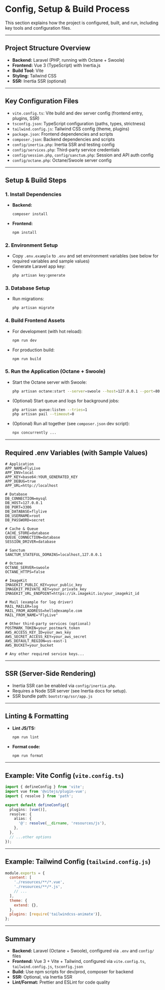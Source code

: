 # Config, Setup & Build Process

This section explains how the project is configured, built, and run, including key tools and configuration files.

---

## Project Structure Overview
- **Backend:** Laravel (PHP, running with Octane + Swoole)
- **Frontend:** Vue 3 (TypeScript) with Inertia.js
- **Build Tool:** Vite
- **Styling:** Tailwind CSS
- **SSR:** Inertia SSR (optional)

---

## Key Configuration Files
- `vite.config.ts`: Vite build and dev server config (frontend entry, plugins, SSR)
- `tsconfig.json`: TypeScript configuration (paths, types, strictness)
- `tailwind.config.js`: Tailwind CSS config (theme, plugins)
- `package.json`: Frontend dependencies and scripts
- `composer.json`: Backend dependencies and scripts
- `config/inertia.php`: Inertia SSR and testing config
- `config/services.php`: Third-party service credentials
- `config/session.php`, `config/sanctum.php`: Session and API auth config
- `config/octane.php`: Octane/Swoole server config

---

## Setup & Build Steps

### 1. **Install Dependencies**
- **Backend:**
  ```sh
  composer install
  ```
- **Frontend:**
  ```sh
  npm install
  ```

### 2. **Environment Setup**
- Copy `.env.example` to `.env` and set environment variables (see below for required variables and sample values)
- Generate Laravel app key:
  ```sh
  php artisan key:generate
  ```

### 3. **Database Setup**
- Run migrations:
  ```sh
  php artisan migrate
  ```

### 4. **Build Frontend Assets**
- For development (with hot reload):
  ```sh
  npm run dev
  ```
- For production build:
  ```sh
  npm run build
  ```

### 5. **Run the Application (Octane + Swoole)**
- Start the Octane server with Swoole:
  ```sh
  php artisan octane:start --server=swoole --host=127.0.0.1 --port=8000
  ```
- (Optional) Start queue and logs for background jobs:
  ```sh
  php artisan queue:listen --tries=1
  php artisan pail --timeout=0
  ```
- (Optional) Run all together (see `composer.json` dev script):
  ```sh
  npx concurrently ...
  ```

---

## Required .env Variables (with Sample Values)

```env
# Application
APP_NAME=FlyLive
APP_ENV=local
APP_KEY=base64:YOUR_GENERATED_KEY
APP_DEBUG=true
APP_URL=http://localhost

# Database
DB_CONNECTION=mysql
DB_HOST=127.0.0.1
DB_PORT=3306
DB_DATABASE=flylive
DB_USERNAME=root
DB_PASSWORD=secret

# Cache & Queue
CACHE_STORE=database
QUEUE_CONNECTION=database
SESSION_DRIVER=database

# Sanctum
SANCTUM_STATEFUL_DOMAINS=localhost,127.0.0.1

# Octane
OCTANE_SERVER=swoole
OCTANE_HTTPS=false

# ImageKit
IMAGEKIT_PUBLIC_KEY=your_public_key
IMAGEKIT_PRIVATE_KEY=your_private_key
IMAGEKIT_URL_ENDPOINT=https://ik.imagekit.io/your_imagekit_id

# Mail (example for log driver)
MAIL_MAILER=log
MAIL_FROM_ADDRESS=hello@example.com
MAIL_FROM_NAME="FlyLive"

# Other third-party services (optional)
POSTMARK_TOKEN=your_postmark_token
AWS_ACCESS_KEY_ID=your_aws_key
AWS_SECRET_ACCESS_KEY=your_aws_secret
AWS_DEFAULT_REGION=us-east-1
AWS_BUCKET=your_bucket

# Any other required service keys...
```

---

## SSR (Server-Side Rendering)
- Inertia SSR can be enabled via `config/inertia.php`.
- Requires a Node SSR server (see Inertia docs for setup).
- SSR bundle path: `bootstrap/ssr/app.js`

---

## Linting & Formatting
- **Lint JS/TS:**
  ```sh
  npm run lint
  ```
- **Format code:**
  ```sh
  npm run format
  ```

---

## Example: Vite Config (`vite.config.ts`)
```ts
import { defineConfig } from 'vite';
import vue from '@vitejs/plugin-vue';
import { resolve } from 'path';

export default defineConfig({
  plugins: [vue()],
  resolve: {
    alias: {
      '@': resolve(__dirname, 'resources/js'),
    },
  },
  // ...other options
});
```

---

## Example: Tailwind Config (`tailwind.config.js`)
```js
module.exports = {
  content: [
    './resources/**/*.vue',
    './resources/**/*.js',
    // ...
  ],
  theme: {
    extend: {},
  },
  plugins: [require('tailwindcss-animate')],
};
```

---

## Summary
- **Backend:** Laravel (Octane + Swoole), configured via `.env` and `config/` files
- **Frontend:** Vue 3 + Vite + Tailwind, configured via `vite.config.ts`, `tailwind.config.js`, `tsconfig.json`
- **Build:** Use npm scripts for dev/prod, composer for backend
- **SSR:** Optional, via Inertia SSR
- **Lint/Format:** Prettier and ESLint for code quality 